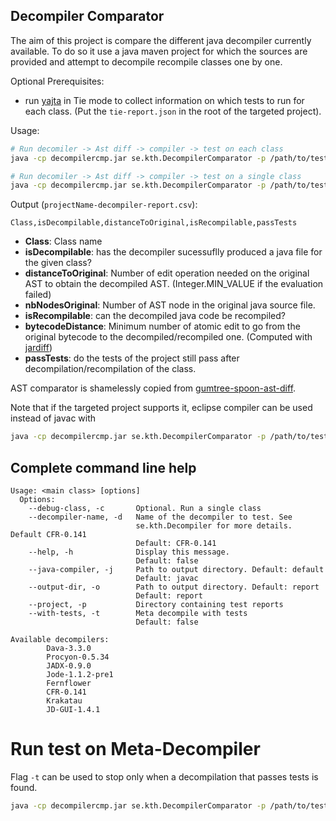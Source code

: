 ## Decompiler Comparator

The aim of this project is compare the different java decompiler currently available. To do so it use a java maven project for which the sources are provided and attempt to decompile recompile classes one by one.

Optional Prerequisites:
 * run [yajta](https://github.com/castor-software/yajta) in Tie mode to collect information on which tests to run for each class. (Put the `tie-report.json` in the root of the targeted project).

Usage:

```bash
# Run decomiler -> Ast diff -> compiler -> test on each class
java -cp decompilercmp.jar se.kth.DecompilerComparator -p /path/to/test/project -d DecompilerName

# Run decomiler -> Ast diff -> compiler -> test on a single class
java -cp decompilercmp.jar se.kth.DecompilerComparator -p /path/to/test/project -d DecompilerName -c org/mypackage/MyClass
```

Output (`projectName-decompiler-report.csv`):

```csv
Class,isDecompilable,distanceToOriginal,isRecompilable,passTests
```

 * **Class**: Class name
 * **isDecompilable**: has the decompiler sucessuflly produced a java file for the given class?
 * **distanceToOriginal**: Number of edit operation needed on the original AST to obtain the decompiled AST. (Integer.MIN_VALUE if the evaluation failed)
 * **nbNodesOriginal**: Number of AST node in the original java source file.
 * **isRecompilable**: can the decompiled java code be recompiled?
 * **bytecodeDistance**: Minimum number of atomic edit to go from the original bytecode to the decompiled/recompiled one. (Computed with [jardiff](https://github.com/scala/jardiff))
 * **passTests**: do the tests of the project still pass after decompilation/recompilation of the class.


AST comparator is shamelessly copied from [gumtree-spoon-ast-diff](https://github.com/SpoonLabs/gumtree-spoon-ast-diff).

Note that if the targeted project supports it, eclipse compiler can be used instead of javac with

```bash
java -cp decompilercmp.jar se.kth.DecompilerComparator -p /path/to/test/project -d DecompilerName -j eclipse
```

## Complete command line help

```
Usage: <main class> [options]
  Options:
    --debug-class, -c       Optional. Run a single class
    --decompiler-name, -d   Name of the decompiler to test. See
                            se.kth.Decompiler for more details. Default CFR-0.141
                            Default: CFR-0.141
    --help, -h              Display this message.
                            Default: false
    --java-compiler, -j     Path to output directory. Default: default
                            Default: javac
    --output-dir, -o        Path to output directory. Default: report
                            Default: report
    --project, -p           Directory containing test reports
    --with-tests, -t        Meta decompile with tests
                            Default: false

Available decompilers: 
		Dava-3.3.0
		Procyon-0.5.34
		JADX-0.9.0
		Jode-1.1.2-pre1
		Fernflower
		CFR-0.141
		Krakatau
		JD-GUI-1.4.1

```

# Run test on Meta-Decompiler

Flag `-t` can be used to stop only when a decompilation that passes tests is found.

```bash
java -cp decompilercmp.jar se.kth.DecompilerComparator -p /path/to/test/project -d Meta -j eclipse [-t]
```

